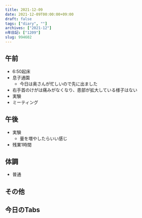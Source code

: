 ```yaml
---
title: 2021-12-09
date: 2021-12-09T00:00:00+09:00
draft: false
tags: ["diary", ""]
archives: ["2021-12"]
n年日記: ["1209"]
slug: 994602
---
```

## 午前
- 6:50起床
- 息子通園
  - 今日は奥さんが忙しいので先に出ました
- 右手首のけがは痛みがなくなり、患部が拡大している様子はない
- 実験
- ミーティング
## 午後
- 実験
  - 量を増やしたらいい感じ
- 残業1時間
## 体調
- 普通
## その他
## 今日のTabs